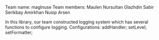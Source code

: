 Team name: maglnuse
Team members: 
Maulen Nursultan
Glazhdin Sabir
Serikbay Amirkhan
Nusip Arsen

In this library, our team constructed logging system which has several functions to configure logging.
Configurations:
addHandler;
setLevel;
setFormatter;